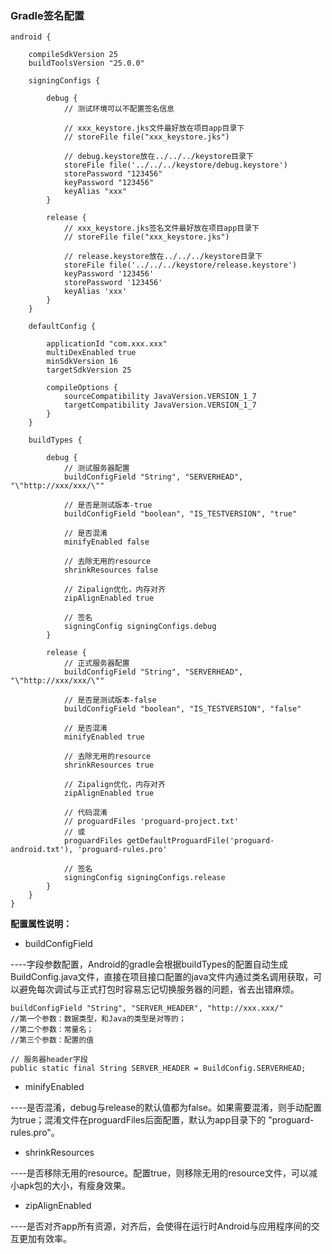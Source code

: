 ### Gradle签名配置

```
android {

    compileSdkVersion 25
    buildToolsVersion "25.0.0"

    signingConfigs {
    
        debug {
            // 测试环境可以不配置签名信息
            
            // xxx_keystore.jks文件最好放在项目app目录下
            // storeFile file("xxx_keystore.jks")
        
            // debug.keystore放在../../../keystore目录下
            storeFile file('../../../keystore/debug.keystore')
            storePassword "123456"
            keyPassword "123456"
            keyAlias "xxx"
        }
        
        release {
            // xxx_keystore.jks签名文件最好放在项目app目录下
            // storeFile file("xxx_keystore.jks")
            
            // release.keystore放在../../../keystore目录下
            storeFile file('../../../keystore/release.keystore')
            keyPassword '123456'
            storePassword '123456'
            keyAlias 'xxx'
        }
    }

    defaultConfig {
    
        applicationId "com.xxx.xxx"
        multiDexEnabled true
        minSdkVersion 16
        targetSdkVersion 25
        
        compileOptions {
            sourceCompatibility JavaVersion.VERSION_1_7
            targetCompatibility JavaVersion.VERSION_1_7
        }
    }

    buildTypes {
        
        debug {
            // 测试服务器配置
            buildConfigField "String", "SERVERHEAD", "\"http://xxx/xxx/\""
            
            // 是否是测试版本-true
            buildConfigField "boolean", "IS_TESTVERSION", "true"
            
            // 是否混淆
            minifyEnabled false
            
            // 去除无用的resource
            shrinkResources false

            // Zipalign优化，内存对齐
            zipAlignEnabled true
            
            // 签名
            signingConfig signingConfigs.debug
        }
        
        release {
            // 正式服务器配置
            buildConfigField "String", "SERVERHEAD", "\"http://xxx/xxx/\""
        
            // 是否是测试版本-false
            buildConfigField "boolean", "IS_TESTVERSION", "false"

            // 是否混淆
            minifyEnabled true

            // 去除无用的resource
            shrinkResources true

            // Zipalign优化，内存对齐
            zipAlignEnabled true
            
            // 代码混淆
            // proguardFiles 'proguard-project.txt'
            // 或
            proguardFiles getDefaultProguardFile('proguard-android.txt'), 'proguard-rules.pro'
            
            // 签名
            signingConfig signingConfigs.release
        }
    }
}
```

**配置属性说明：**

- buildConfigField

----字段参数配置，Android的gradle会根据buildTypes的配置自动生成BuildConfig.java文件，直接在项目接口配置的java文件内通过类名调用获取，可以避免每次调试与正式打包时容易忘记切换服务器的问题，省去出错麻烦。

```
buildConfigField "String", "SERVER_HEADER", "http://xxx.xxx/"
//第一个参数：数据类型，和Java的类型是对等的；
//第二个参数：常量名；
//第三个参数：配置的值

// 服务器header字段
public static final String SERVER_HEADER = BuildConfig.SERVERHEAD;
```

- minifyEnabled

----是否混淆，debug与release的默认值都为false。如果需要混淆，则手动配置为true；混淆文件在proguardFiles后面配置，默认为app目录下的 "proguard-rules.pro"。

- shrinkResources

----是否移除无用的resource。配置true，则移除无用的resource文件，可以减小apk包的大小，有瘦身效果。
        
- zipAlignEnabled

----是否对齐app所有资源，对齐后，会使得在运行时Android与应用程序间的交互更加有效率。

